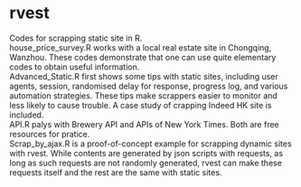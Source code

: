 # rvest
Codes for scrapping static site in R. <br/>
house_price_survey.R works with a local real estate site in Chongqing, Wanzhou. These codes demonstrate that one can use quite elementary codes to obtain useful information. <br/>
Advanced_Static.R first shows some tips with static sites, including user agents, session, randomised delay for response, progress log, and various automation strategies. These tips make scrappers easier to monitor and less likely to cause trouble. A case study of crapping Indeed HK site is included. <br/>
API.R palys with Brewery API and APIs of New York Times. Both are free resources for pratice. <br/>
Scrap_by_ajax.R is a proof-of-concept example for scrapping dynamic sites with rvest. While contents are generated by json scripts with requests, as long as such requests are not randomly generated, rvest can make these requests itself and the rest are the same with static sites. <br/>
